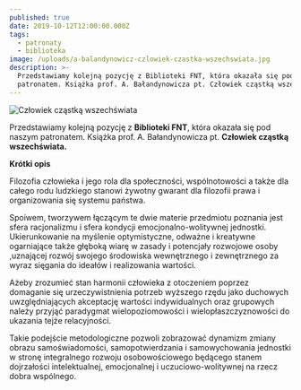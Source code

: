 ```yaml
---
published: true
date: 2019-10-12T12:00:00.000Z
tags:
  - patronaty
  - biblioteka
image: /uploads/a-balandynowicz-czlowiek-czastka-wszechswiata.jpg
description: >-
  Przedstawiamy kolejną pozycję z Biblioteki FNT, która okazała się pod naszym
  patronatem. Książka prof. A. Bałandynowicza pt. Człowiek cząstką wszechświata.
---
```

![Człowiek cząstką wszechświata](/uploads/a-balandynowicz-czlowiek-czastka-wszechswiata.jpg)

Przedstawiamy kolejną pozycję z __Biblioteki FNT__, która okazała się pod naszym patronatem. Książka prof. A. Bałandynowicza pt. **Człowiek cząstką wszechświata.**


**Krótki opis**

Filozofia człowieka i jego rola dla społeczności, wspólnotowości a także dla całego rodu ludzkiego stanowi żywotny gwarant dla filozofii prawa i organizowania się systemu państwa. 

Spoiwem, tworzywem łączącym te dwie materie przedmiotu poznania jest sfera racjonalizmu i sfera kondycji emocjonalno-wolitywnej jednostki. Ukierunkowanie na myślenie optymistyczne, odważne i kreatywne ogarniające także głęboką wiarę w zasady i potencjały rozwojowe osoby ,uznającej rozwój swojego środowiska wewnętrznego i zewnętrznego za wyraz sięgania do ideałów i realizowania wartości. 

Ażeby zrozumieć stan harmonii człowieka z otoczeniem poprzez domaganie się urzeczywistnienia potrzeb wyższego rzędu jako duchowych uwzględniających akceptację wartości indywidualnych oraz grupowych należy przyjąć paradygmat wielopoziomowości i wielopłaszczyznowości do ukazania tejże relacyjności. 

Takie podejście metodologiczne pozwoli zobrazować dynamizm zmiany obrazu samoświadomości, samopotwierdzania i samowychowania jednostki w stronę integralnego rozwoju osobowościowego będącego stanem dojrzałości intelektualnej, emocjonalnej i uczuciowo-wolitywnej na rzecz dobra wspólnego.
